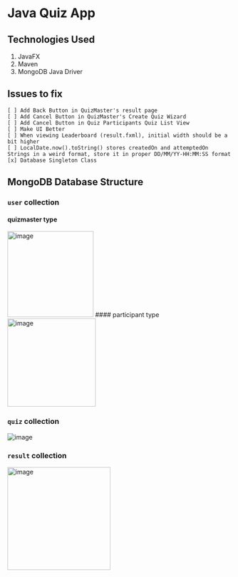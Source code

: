 # Java Quiz App

## Technologies Used

1. JavaFX
2. Maven
3. MongoDB Java Driver

## Issues to fix

```
[ ] Add Back Button in QuizMaster's result page
[ ] Add Cancel Button in QuizMaster's Create Quiz Wizard
[ ] Add Cancel Button in Quiz Participants Quiz List View
[ ] Make UI Better
[ ] When viewing Leaderboard (result.fxml), initial width should be a bit higher
[ ] LocalDate.now().toString() stores createdOn and attemptedOn Strings in a weird format, store it in proper DD/MM/YY-HH:MM:SS format
[x] Database Singleton Class
```

## MongoDB Database Structure

### `user` collection
#### quizmaster type
<img width="193" alt="image" src="https://user-images.githubusercontent.com/68689014/234000855-ca28413c-7d21-4153-98cc-f2e38bcfb66d.png">
#### participant type
<img width="198" alt="image" src="https://user-images.githubusercontent.com/68689014/234001067-e0b8aab6-7a3e-4d31-b59d-fa30e21e57c0.png">

### `quiz` collection
![image](https://user-images.githubusercontent.com/68689014/234000484-cac054df-d35a-47a2-99d4-e6d4aebd5c3c.png)

### `result` collection
<img width="231" alt="image" src="https://user-images.githubusercontent.com/68689014/234001243-290d8ed3-448d-4910-a9d9-c1cad3049551.png">
